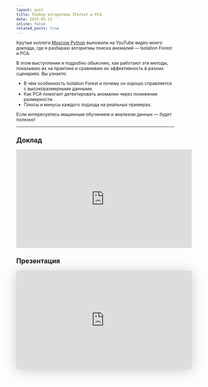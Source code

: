 ```yaml
---
layout: post
title: Разбор алгоритмов IForest и PCA
date: 2025-05-11
inline: false
related_posts: true
---
```


Крутые коллеги [Moscow Python](https://moscowpython.ru/) выложили на YouTube видео моего доклада, где я разбираю алгоритмы поиска аномалий — Isolation Forest и PCA.

В этом выступлении я подробно объясняю, как работают эти методы, показываю их на практике и сравниваю их эффективность в разных сценариях. Вы узнаете:

- В чём особенность Isolation Forest и почему он хорошо справляется с высокоразмерными данными.
- Как PCA помогает детектировать аномалии через понижение размерности.
- Плюсы и минусы каждого подхода на реальных примерах.

Если интересуетесь машинным обучением и анализом данных — будет полезно!

---

## Доклад

<iframe width="560" height="315" src="https://www.youtube.com/embed/OO9zLN3gbiE?si=cVg9UHTGo0XW3JN3" title="YouTube video player" frameborder="0" allow="accelerometer; autoplay; clipboard-write; encrypted-media; gyroscope; picture-in-picture; web-share" referrerpolicy="strict-origin-when-cross-origin" allowfullscreen></iframe>

## Презентация

<iframe class="speakerdeck-iframe" style="border: 0px; background: rgba(0, 0, 0, 0.1) padding-box; margin: 0px; padding: 0px; border-radius: 6px; box-shadow: rgba(0, 0, 0, 0.2) 0px 5px 40px; width: 560px; height: auto; aspect-ratio: 560 / 315;" frameborder="0" src="https://speakerdeck.com/player/7966a1e38aa54cc5b8ed682e481c6ce4" title="Михаил Васильев (Cтарший специалист по машинному обучению) Поиск аномалий в данных. Алгоритмы iForest и PCA" allowfullscreen="true" data-ratio="1.7777777777777777"></iframe>
